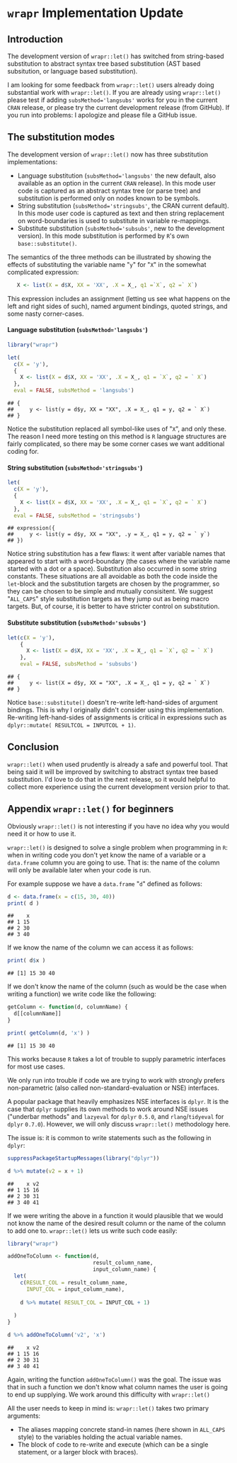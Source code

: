 `wrapr` Implementation Update
=============================

Introduction
------------

The development version of `wrapr::let()` has switched from string-based substitution to abstract syntax tree based substitution (AST based subsitution, or language based substitution).

I am looking for some feedback from `wrapr::let()` users already doing substantial work with `wrapr::let()`. If you are already using `wrapr::let()` please test if adding `subsMethod='langsubs'` works for you in the current `CRAN` release, or please try the current development release (from GitHub). If you run into problems: I apologize and please file a GitHub issue.

The substitution modes
----------------------

The development version of `wrapr::let()` now has three substitution implementations:

-   Language substitution (`subsMethod='langsubs'` the new default, also available as an option in the current `CRAN` release). In this mode user code is captured as an abstract syntax tree (or parse tree) and substitution is performed only on nodes known to be symbols.
-   String substitution (`subsMethod='stringsubs'`, the CRAN current default). In this mode user code is captured as text and then string replacement on word-boundaries is used to substitute in variable re-mappings.
-   Substitute substitution (`subsMethod='subsubs'`, new to the development version). In this mode substitution is performed by `R`'s own `base::substitute()`.

The semantics of the three methods can be illustrated by showing the effects of substituting the variable name "`y`" for "`X`" in the somewhat complicated expression:

``` r
   X <- list(X = d$X, XX = 'XX', .X = X_, q1 =`X`, q2 =` X`)
```

This expression includes an assignment (letting us see what happens on the left and right sides of such), named argument bindings, quoted strings, and some nasty corner-cases.

#### Language substitution (`subsMethod='langsubs'`)

``` r
library("wrapr")

let(
  c(X = 'y'), 
  {
    X <- list(X = d$X, XX = 'XX', .X = X_, q1 = `X`, q2 = ` X`)
  }, 
  eval = FALSE, subsMethod = 'langsubs')
```

    ## {
    ##     y <- list(y = d$y, XX = "XX", .X = X_, q1 = y, q2 = ` X`)
    ## }

Notice the substitution replaced all symbol-like uses of "`X`", and only these. The reason I need more testing on this method is `R` language structures are fairly complicated, so there may be some corner cases we want additional coding for.

#### String substitution (`subsMethod='stringsubs'`)

``` r
let(
  c(X = 'y'), 
  {
    X <- list(X = d$X, XX = 'XX', .X = X_, q1 = `X`, q2 = ` X`)
  }, 
  eval = FALSE, subsMethod = 'stringsubs')
```

    ## expression({
    ##     y <- list(y = d$y, XX = "XX", .y = X_, q1 = y, q2 = ` y`)
    ## })

Notice string substitution has a few flaws: it went after variable names that appeared to start with a word-boundary (the cases where the variable name started with a dot or a space). Substitution also occurred in some string constants. These situations are all avoidable as both the code inside the `let`-block and the substitution targets are chosen by the programmer, so they can be chosen to be simple and mutually consisitent. We suggest "`ALL_CAPS`" style substitution targets as they jump out as being macro targets. But, of course, it is better to have stricter control on substitution.

#### Substitute substitution (`subsMethod='subsubs'`)

``` r
let(c(X = 'y'), 
    {
      X <- list(X = d$X, XX = 'XX', .X = X_, q1 = `X`, q2 = ` X`)
    }, 
    eval = FALSE, subsMethod = 'subsubs')
```

    ## {
    ##     y <- list(X = d$y, XX = "XX", .X = X_, q1 = y, q2 = ` X`)
    ## }

Notice `base::substitute()` doesn't re-write left-hand-sides of argument bindings. This is why I originally didn't consider using this implementation. Re-writing left-hand-sides of assignments is critical in expressions such as `dplyr::mutate( RESULTCOL = INPUTCOL + 1)`.

Conclusion
----------

`wrapr::let()` when used prudently is already a safe and powerful tool. That being said it will be improved by switching to abstract syntax tree based substitution. I'd love to do that in the next release, so it would helpful to collect more experience using the current development version prior to that.

Appendix `wrapr::let()` for beginners
-------------------------------------

Obviously `wrapr::let()` is not interesting if you have no idea why you would need it or how to use it.

`wrapr::let()` is designed to solve a single problem when programming in `R`: when in writing code you don't yet know the name of a variable or a `data.frame` column you are going to use. That is: the name of the column will only be available later when your code is run.

For example suppose we have a `data.frame` "`d`" defined as follows:

``` r
d <- data.frame(x = c(15, 30, 40))
print( d )
```

    ##    x
    ## 1 15
    ## 2 30
    ## 3 40

If we know the name of the column we can access it as follows:

``` r
print( d$x )
```

    ## [1] 15 30 40

If we don't know the name of the column (such as would be the case when writing a function) we write code like the following:

``` r
getColumn <- function(d, columnName) {
  d[[columnName]]
}

print( getColumn(d, 'x') )
```

    ## [1] 15 30 40

This works because `R` takes a lot of trouble to supply parametric interfaces for most use cases.

We only run into trouble if code we are trying to work with strongly prefers non-parametric (also called non-standard-evaluation or NSE) interfaces.

A popular package that heavily emphasizes NSE interfaces is `dplyr`. It is the case that `dplyr` supplies its own methods to work around NSE issues ("underbar methods" and `lazyeval` for `dplyr` `0.5.0`, and `rlang`/`tidyeval` for `dplyr` `0.7.0`). However, we will only discuss `wrapr::let()` methodology here.

The issue is: it is common to write statements such as the following in `dplyr`:

``` r
suppressPackageStartupMessages(library("dplyr"))

d %>% mutate(v2 = x + 1)
```

    ##    x v2
    ## 1 15 16
    ## 2 30 31
    ## 3 40 41

If we were writing the above in a function it would plausible that we would not know the name of the desired result column or the name of the column to add one to. `wrapr::let()` lets us write such code easily:

``` r
library("wrapr")

addOneToColumn <- function(d, 
                           result_column_name, 
                           input_column_name) {
  let(
    c(RESULT_COL = result_column_name,
      INPUT_COL = input_column_name),
    
    d %>% mutate( RESULT_COL = INPUT_COL + 1)
    
  )
}

d %>% addOneToColumn('v2', 'x')
```

    ##    x v2
    ## 1 15 16
    ## 2 30 31
    ## 3 40 41

Again, writing the function `addOneToColumn()` was the goal. The issue was that in such a function we don't know what column names the user is going to end up supplying. We work around this difficulty with `wrapr::let()`

All the user needs to keep in mind is: `wrapr::let()` takes two primary arguments:

-   The aliases mapping concrete stand-in names (here shown in `ALL_CAPS` style) to the variables holding the actual variable names.
-   The block of code to re-write and execute (which can be a single statement, or a larger block with braces).
